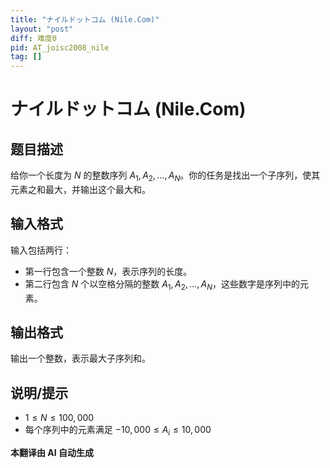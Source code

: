 ```yaml
---
title: "ナイルドットコム (Nile.Com)"
layout: "post"
diff: 难度0
pid: AT_joisc2008_nile
tag: []
---
```


# ナイルドットコム (Nile.Com)

## 题目描述

给你一个长度为 $N$ 的整数序列 $A_1, A_2, \ldots, A_N$。你的任务是找出一个子序列，使其元素之和最大，并输出这个最大和。

## 输入格式

输入包括两行：
- 第一行包含一个整数 $N$，表示序列的长度。
- 第二行包含 $N$ 个以空格分隔的整数 $A_1, A_2, \ldots, A_N$，这些数字是序列中的元素。

## 输出格式

输出一个整数，表示最大子序列和。

## 说明/提示

- $1 \le N \le 100,000$
- 每个序列中的元素满足 $-10,000 \le A_i \le 10,000$

 **本翻译由 AI 自动生成**

